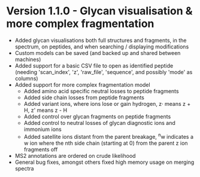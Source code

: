 # Version 1.1.0 - Glycan visualisation & more complex fragmentation

 - Added glycan visualisations both full structures and fragments, in the spectrum, on peptides, and when searching / displaying modifications
 - Custom models can be saved (and backed up and shared between machines)
 - Added support for a basic CSV file to open as identified peptide (needing 'scan_index', 'z', 'raw_file', 'sequence', and possibly 'mode' as columns)
 - Added support for more complex fragmentation model
    - Added amino acid specific neutral losses to peptide fragments
    - Added side chain losses from peptide fragments
    - Added variant ions, where ions lose or gain hydrogen, z· means z + H, z' means z - H
    - Added control over glycan fragments on peptide fragments
    - Added control to neutral losses of glycan diagnostic ions and immonium ions
    - Added satellite ions distant from the parent breakage, <sup>n</sup>w indicates a w ion where the nth side chain (starting at 0) from the parent z ion fragments off
 - MS2 annotations are ordered on crude likelihood
 - General bug fixes, amongst others fixed high memory usage on merging spectra

